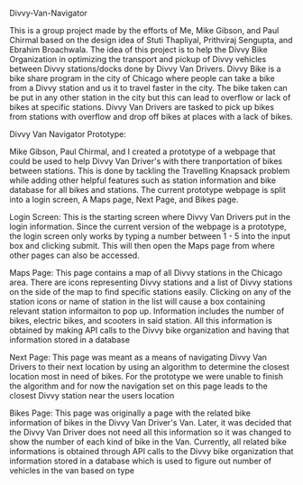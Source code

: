 Divvy-Van-Navigator

This is a group project made by the efforts of Me, Mike Gibson, and Paul Chirmal based on the design idea of Stuti Thapliyal,
Prithviraj Sengupta, and Ebrahim Broachwala. The idea of this project is to help the Divvy Bike Organization in optimizing the 
transport and pickup of Divvy vehicles between Divvy stations/docks done by Divvy Van Drivers. Divvy Bike is a bike share program 
in the city of Chicago where people can take a bike from a Divvy station and us it to travel faster in the city. The bike taken 
can be put in any other station in the city but this can lead to overflow or lack of bikes at specific stations. Divvy Van Drivers
are tasked to pick up bikes from stations with overflow and drop off bikes at places with a lack of bikes.

Divvy Van Navigator Prototype:  

Mike Gibson, Paul Chirmal, and I created a prototype of a webpage that could be used to help Divvy Van Driver's with there 
tranportation of bikes between stations. This is done by tackling the Travelling Knapsack problem while adding other helpful
features such as station information and bike database for all bikes and stations. The current prototype webpage is split into
a login screen, A Maps page, Next Page, and Bikes page.

Login Screen: 
This is the starting screen where Divvy Van Drivers put in the login information. Since the current version of the webpage
is a prototype, the login screen only works by typing a number between 1 - 5 into the input box and clicking submit. This 
will then open the Maps page from where other pages can also be accessed. 

Maps Page:
This page contains a map of all Divvy stations in the Chicago area. There are icons representing Divvy stations and 
a list of Divvy stations on the side of the map to find specific stations easily. Clicking on any of the station icons
or name of station in the list will cause a box containing relevant station informaiton to pop up. Information includes
the number of bikes, electric bikes, and scooters in said station. All this information is obtained by making API calls
to the Divvy bike organization and having that information stored in a database

Next Page: 
This page was meant as a means of navigating Divvy Van Drivers to their next location by using an algorithm to determine
the closest location most in need of bikes. For the prototype we were unable to finish the algorithm and for now the 
navigation set on this page leads to the closest Divvy station near the users location

Bikes Page: 
This page was originally a page with the related bike information of bikes in the Divvy Van Driver's Van. Later, it was
decided that the Divvy Van Driver does not need all this information so it was changed to show the number of each kind
of bike in the Van. Currently, all related bike informations is obtained through API calls to the Divvy bike organization 
that information stored in a database which is used to figure out number of vehicles in the van based on type
